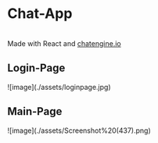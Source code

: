 <h1>Chat-App</h1>
<br>
Made with React and <a href="https://chatengine.io/">chatengine.io</a>
<h2>Login-Page</h2>
![image](./assets/loginpage.jpg)
<h2>Main-Page</h2>
![image](./assets/Screenshot%20(437).png)
